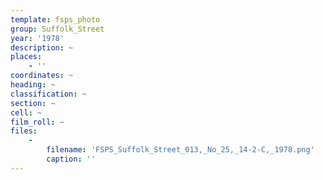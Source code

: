```yaml
---
template: fsps_photo
group: Suffolk_Street
year: '1978'
description: ~
places:
    - ''
coordinates: ~
heading: ~
classification: ~
section: ~
cell: ~
film_roll: ~
files:
    -
        filename: 'FSPS_Suffolk_Street_013,_No_25,_14-2-C,_1978.png'
        caption: ''
---
```


